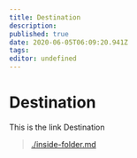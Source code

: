 ```yaml
---
title: Destination
description: 
published: true
date: 2020-06-05T06:09:20.941Z
tags: 
editor: undefined
---
```


# Destination
This is the link Destination

> [./inside-folder.md](./inside-folder)